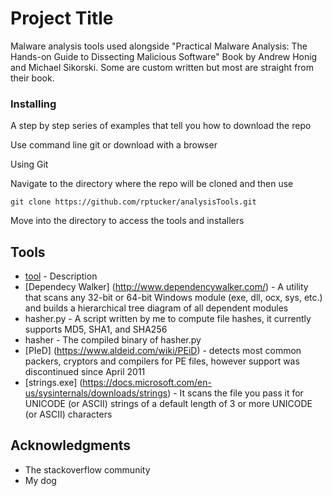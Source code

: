 # Project Title

Malware analysis tools used alongside "Practical Malware Analysis: The Hands-on Guide to Dissecting Malicious Software" Book by Andrew Honig and Michael Sikorski. Some are custom written but most are straight from their book.


### Installing

A step by step series of examples that tell you how to download the repo

Use command line git or download with a browser


Using Git

Navigate to the directory where the repo will be cloned and then use
```
git clone https://github.com/rptucker/analysisTools.git

```
Move into the directory to access the tools and installers

## Tools
* [tool](URL) - Description
* [Dependecy Walker] (http://www.dependencywalker.com/) - A utility that scans any 32-bit or 64-bit Windows module (exe, dll, ocx, sys, etc.) and builds a hierarchical tree diagram of all dependent modules
* hasher.py - A script written by me to compute file hashes, it currently supports MD5, SHA1, and SHA256
* hasher - The compiled binary of hasher.py
* [PIeD] (https://www.aldeid.com/wiki/PEiD) - detects most common packers, cryptors and compilers for PE files, however support was discontinued since April 2011
* [strings.exe] (https://docs.microsoft.com/en-us/sysinternals/downloads/strings) - It scans the file you pass it for UNICODE (or ASCII) strings of a default length of 3 or more UNICODE (or ASCII) characters

## Acknowledgments

* The stackoverflow community
* My dog
